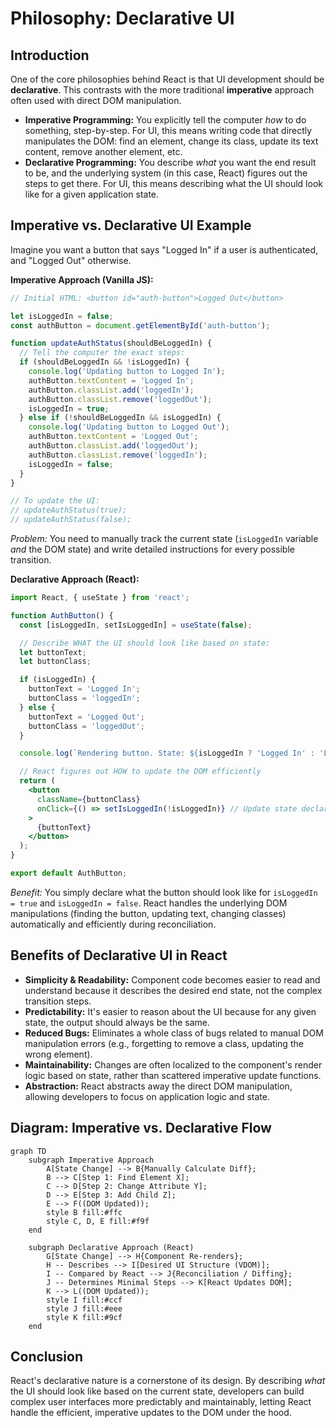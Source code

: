 # Philosophy: Declarative UI

## Introduction

One of the core philosophies behind React is that UI development should be **declarative**. This contrasts with the more traditional **imperative** approach often used with direct DOM manipulation.

- **Imperative Programming:** You explicitly tell the computer *how* to do something, step-by-step. For UI, this means writing code that directly manipulates the DOM: find an element, change its class, update its text content, remove another element, etc.
- **Declarative Programming:** You describe *what* you want the end result to be, and the underlying system (in this case, React) figures out the steps to get there. For UI, this means describing what the UI should look like for a given application state.

## Imperative vs. Declarative UI Example

Imagine you want a button that says "Logged In" if a user is authenticated, and "Logged Out" otherwise.

**Imperative Approach (Vanilla JS):**

```javascript
// Initial HTML: <button id="auth-button">Logged Out</button>

let isLoggedIn = false;
const authButton = document.getElementById('auth-button');

function updateAuthStatus(shouldBeLoggedIn) {
  // Tell the computer the exact steps:
  if (shouldBeLoggedIn && !isLoggedIn) {
    console.log('Updating button to Logged In');
    authButton.textContent = 'Logged In';
    authButton.classList.add('loggedIn');
    authButton.classList.remove('loggedOut');
    isLoggedIn = true;
  } else if (!shouldBeLoggedIn && isLoggedIn) {
    console.log('Updating button to Logged Out');
    authButton.textContent = 'Logged Out';
    authButton.classList.add('loggedOut');
    authButton.classList.remove('loggedIn');
    isLoggedIn = false;
  }
}

// To update the UI:
// updateAuthStatus(true); 
// updateAuthStatus(false);
```
*Problem:* You need to manually track the current state (`isLoggedIn` variable *and* the DOM state) and write detailed instructions for every possible transition.

**Declarative Approach (React):**

```jsx
import React, { useState } from 'react';

function AuthButton() {
  const [isLoggedIn, setIsLoggedIn] = useState(false);

  // Describe WHAT the UI should look like based on state:
  let buttonText;
  let buttonClass;

  if (isLoggedIn) {
    buttonText = 'Logged In';
    buttonClass = 'loggedIn';
  } else {
    buttonText = 'Logged Out';
    buttonClass = 'loggedOut';
  }

  console.log(`Rendering button. State: ${isLoggedIn ? 'Logged In' : 'Logged Out'}`);

  // React figures out HOW to update the DOM efficiently
  return (
    <button 
      className={buttonClass} 
      onClick={() => setIsLoggedIn(!isLoggedIn)} // Update state declaratively
    >
      {buttonText}
    </button>
  );
}

export default AuthButton;
```
*Benefit:* You simply declare what the button should look like for `isLoggedIn = true` and `isLoggedIn = false`. React handles the underlying DOM manipulations (finding the button, updating text, changing classes) automatically and efficiently during reconciliation.

## Benefits of Declarative UI in React

- **Simplicity & Readability:** Component code becomes easier to read and understand because it describes the desired end state, not the complex transition steps.
- **Predictability:** It's easier to reason about the UI because for any given state, the output should always be the same.
- **Reduced Bugs:** Eliminates a whole class of bugs related to manual DOM manipulation errors (e.g., forgetting to remove a class, updating the wrong element).
- **Maintainability:** Changes are often localized to the component's render logic based on state, rather than scattered imperative update functions.
- **Abstraction:** React abstracts away the direct DOM manipulation, allowing developers to focus on application logic and state.

## Diagram: Imperative vs. Declarative Flow

```mermaid
graph TD
    subgraph Imperative Approach
        A[State Change] --> B{Manually Calculate Diff};
        B --> C[Step 1: Find Element X];
        C --> D[Step 2: Change Attribute Y];
        D --> E[Step 3: Add Child Z];
        E --> F((DOM Updated));
        style B fill:#ffc
        style C, D, E fill:#f9f
    end

    subgraph Declarative Approach (React)
        G[State Change] --> H{Component Re-renders};
        H -- Describes --> I[Desired UI Structure (VDOM)];
        I -- Compared by React --> J{Reconciliation / Diffing};
        J -- Determines Minimal Steps --> K[React Updates DOM];
        K --> L((DOM Updated));
        style I fill:#ccf
        style J fill:#eee
        style K fill:#9cf
    end
```

## Conclusion

React's declarative nature is a cornerstone of its design. By describing *what* the UI should look like based on the current state, developers can build complex user interfaces more predictably and maintainably, letting React handle the efficient, imperative updates to the DOM under the hood. 